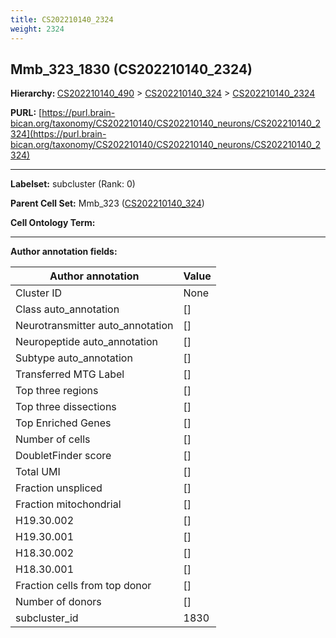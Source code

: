 ```yaml
---
title: CS202210140_2324
weight: 2324
---
```

## Mmb_323_1830 (CS202210140_2324)
<b>Hierarchy: </b>
[CS202210140_490](../CS202210140_490) >
[CS202210140_324](../CS202210140_324) >
[CS202210140_2324](../CS202210140_2324)

**PURL:** [https://purl.brain-bican.org/taxonomy/CS202210140/CS202210140_neurons/CS202210140_2324](https://purl.brain-bican.org/taxonomy/CS202210140/CS202210140_neurons/CS202210140_2324)

---


**Labelset:** subcluster (Rank: 0)

**Parent Cell Set:** Mmb_323 ([CS202210140_324](../CS202210140_324))



**Cell Ontology Term:** 

[MARKER GENES.]: #


---

[TRANSFERRED ANNOTATIONS.]: #


[AUTHOR ANNOTATION FIELDS.]: #


**Author annotation fields:**

| Author annotation | Value |
|-------------------|-------|
|Cluster ID|None|
|Class auto_annotation|[]|
|Neurotransmitter auto_annotation|[]|
|Neuropeptide auto_annotation|[]|
|Subtype auto_annotation|[]|
|Transferred MTG Label|[]|
|Top three regions|[]|
|Top three dissections|[]|
|Top Enriched Genes|[]|
|Number of cells|[]|
|DoubletFinder score|[]|
|Total UMI|[]|
|Fraction unspliced|[]|
|Fraction mitochondrial|[]|
|H19.30.002|[]|
|H19.30.001|[]|
|H18.30.002|[]|
|H18.30.001|[]|
|Fraction cells from top donor|[]|
|Number of donors|[]|
|subcluster_id|1830|
